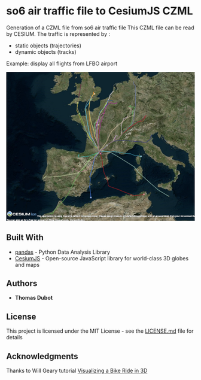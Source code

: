# so6 air traffic file to CesiumJS CZML

Generation of a CZML file from so6 air traffic file
This CZML file can be read by CESIUM. The traffic is represented by :
* static objects (trajectories)
* dynamic objects (tracks)

Example: display all flights from LFBO airport

![Flights from LFBO](lfbo.png)  

## Built With

* [pandas](https://pandas.pydata.org/) - Python Data Analysis Library
* [CesiumJS](https://cesiumjs.org/) - Open-source JavaScript library for world-class 3D globes and maps

## Authors

* **Thomas Dubot** 

## License

This project is licensed under the MIT License - see the [LICENSE.md](LICENSE.md) file for details


## Acknowledgments

Thanks to Will Geary tutorial [Visualizing a Bike Ride in 3D](https://willgeary.github.io/GPXto3D/) 



